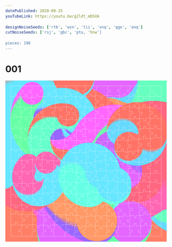```yaml
---
datePublished: 2020-09-25
youTubeLink: https://youtu.be/g2ldt_mDSXA

designNoiseSeeds: ['rtb', 'wzn', 'tii', 'xnq', 'qgo', 'enq']
cutNoiseSeeds: ['rsj', 'gbc', 'ptu, 'hnw']

pieces: 196
---
```


# 001

![canvas](result/001_rtb-wzn-tii-xnq-qgo-enq_rsj-gbc-ptu-hnw.png?raw=true)
